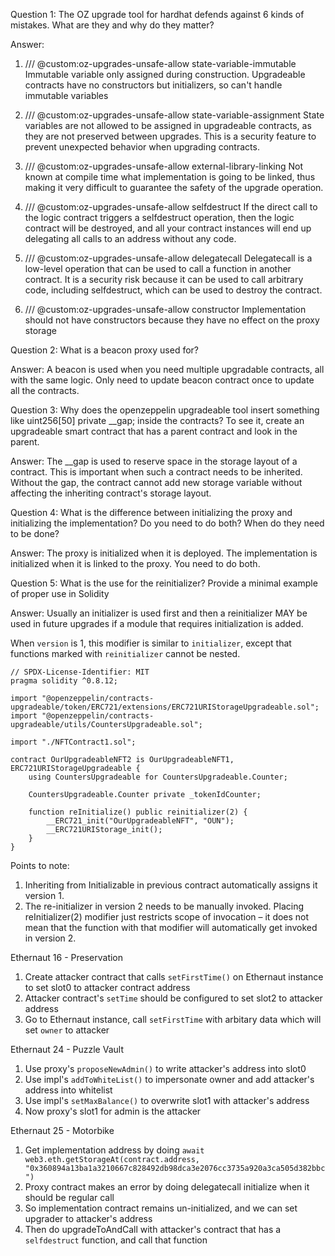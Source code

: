 Question 1: The OZ upgrade tool for hardhat defends against 6 kinds of mistakes. What are they and why do they matter?

Answer:
1) /// @custom:oz-upgrades-unsafe-allow state-variable-immutable
Immutable variable only assigned during construction. Upgradeable contracts have no constructors but initializers, so can't handle immutable variables

2) /// @custom:oz-upgrades-unsafe-allow state-variable-assignment
State variables are not allowed to be assigned in upgradeable contracts, as they are not preserved between upgrades. This is a security feature to prevent unexpected behavior when upgrading contracts.

3) /// @custom:oz-upgrades-unsafe-allow external-library-linking
Not known at compile time what implementation is going to be linked, thus making it very difficult to guarantee the safety of the upgrade operation.

4) /// @custom:oz-upgrades-unsafe-allow selfdestruct
If the direct call to the logic contract triggers a selfdestruct operation, then the logic contract will be destroyed, and all your contract instances will end up delegating all calls to an address without any code.

5) /// @custom:oz-upgrades-unsafe-allow delegatecall
Delegatecall is a low-level operation that can be used to call a function in another contract. It is a security risk because it can be used to call arbitrary code, including selfdestruct, which can be used to destroy the contract.

6) /// @custom:oz-upgrades-unsafe-allow constructor
Implementation should not have constructors because they have no effect on the proxy storage


Question 2: What is a beacon proxy used for?

Answer:
A beacon is used when you need multiple upgradable contracts, all with the same logic. Only need to update beacon contract once to update all the contracts.


Question 3: Why does the openzeppelin upgradeable tool insert something like uint256[50] private __gap; inside the contracts? To see it, create an upgradeable smart contract that has a parent contract and look in the parent.

Answer:
The __gap is used to reserve space in the storage layout of a contract. This is important when such a contract needs to be inherited. Without the gap, the contract cannot add new storage variable without affecting the inheriting contract's storage layout.


Question 4: What is the difference between initializing the proxy and initializing the implementation? Do you need to do both? When do they need to be done?

Answer:
The proxy is initialized when it is deployed. The implementation is initialized when it is linked to the proxy. You need to do both.

Question 5: What is the use for the reinitializer? Provide a minimal example of proper use in Solidity

Answer:
Usually an initializer is used first and then a reinitializer MAY be used in future upgrades if a module that requires initialization is added.

When `version` is 1, this modifier is similar to `initializer`, except that functions marked with `reinitializer`
cannot be nested.

```solidity
// SPDX-License-Identifier: MIT
pragma solidity ^0.8.12;

import "@openzeppelin/contracts-upgradeable/token/ERC721/extensions/ERC721URIStorageUpgradeable.sol";
import "@openzeppelin/contracts-upgradeable/utils/CountersUpgradeable.sol";

import "./NFTContract1.sol";

contract OurUpgradeableNFT2 is OurUpgradeableNFT1, ERC721URIStorageUpgradeable {
    using CountersUpgradeable for CountersUpgradeable.Counter;

    CountersUpgradeable.Counter private _tokenIdCounter;

    function reInitialize() public reinitializer(2) {
        __ERC721_init("OurUpgradeableNFT", "OUN");
        __ERC721URIStorage_init();
    }
}
```
Points to note:
1. Inheriting from Initializable in previous contract automatically assigns it version 1.
2. The re-initializer in version 2 needs to be manually invoked. Placing reInitializer(2) modifier just restricts scope of invocation – it does not mean that the function with that modifier will automatically get invoked in version 2.


Ethernaut 16 - Preservation
1. Create attacker contract that calls `setFirstTime()` on Ethernaut instance to set slot0 to attacker contract address
2. Attacker contract's `setTime` should be configured to set slot2 to attacker address
3. Go to Ethernaut instance, call `setFirstTime` with arbitary data which will set `owner` to attacker


Ethernaut 24 - Puzzle Vault
1. Use proxy's `proposeNewAdmin()` to write attacker's address into slot0
2. Use impl's `addToWhiteList()` to impersonate owner and add attacker's address into whitelist
3. Use impl's `setMaxBalance()` to overwrite slot1 with attacker's address
4. Now proxy's slot1 for admin is the attacker

Ethernaut 25 - Motorbike
1. Get implementation address by doing `await web3.eth.getStorageAt(contract.address, "0x360894a13ba1a3210667c828492db98dca3e2076cc3735a920a3ca505d382bbc")`
2. Proxy contract makes an error by doing delegatecall initialize when it should be regular call
3. So implementation contract remains un-initialized, and we can set upgrader to attacker's address
4. Then do upgradeToAndCall with attacker's contract that has a `selfdestruct` function, and call that function
